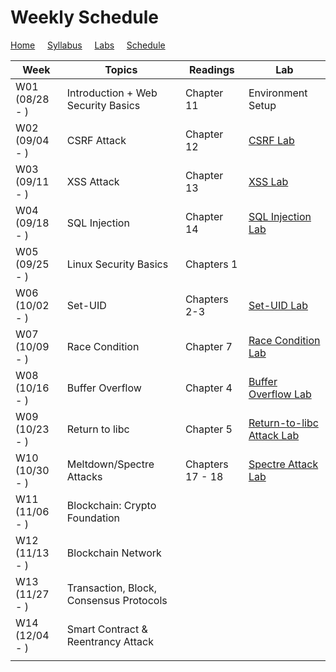 # Weekly Schedule

[Home](./index.md) &nbsp;&nbsp;&nbsp; [Syllabus](./syllabus.md)  &nbsp;&nbsp;&nbsp; [Labs](./labs.md) &nbsp;&nbsp;&nbsp; [Schedule](./schedule.md)

| Week         | Topics | Readings  |  Lab |  
| ---          | ---    | --- | --- |
|W01 (08/28 - ) | Introduction + Web Security Basics| Chapter 11 | Environment Setup | 
|W02 (09/04 - ) | CSRF Attack | Chapter 12 | [CSRF Lab](./labs.md) | 
|W03 (09/11 - ) | XSS Attack  | Chapter 13 | [XSS Lab](./labs.md) | 
|W04 (09/18 - ) | SQL Injection  | Chapter 14 | [SQL Injection Lab](./labs.md) |
|W05 (09/25 - ) | Linux Security Basics | Chapters 1 | |
|W06 (10/02 - ) | Set-UID | Chapters 2-3 | [Set-UID Lab](./labs.md) |
|W07 (10/09 - ) | Race Condition  | Chapter 7 | [Race Condition Lab](./labs.md) |
|W08 (10/16 - ) | Buffer Overflow | Chapter 4 | [Buffer Overflow Lab](./labs.md) |
|W09 (10/23 - ) | Return to libc  | Chapter 5 | [Return-to-libc Attack Lab](./labs.md) |
|W10 (10/30 - ) | Meltdown/Spectre Attacks  | Chapters 17 - 18 | [Spectre Attack Lab](./labs.md) |
|W11 (11/06 - ) | Blockchain: Crypto Foundation      | |   |
|W12 (11/13 - ) | Blockchain Network    | |   |
|W13 (11/27 - ) | Transaction, Block, Consensus Protocols   | |   |
|W14 (12/04 - ) | Smart Contract & Reentrancy Attack | |   |
|||||

